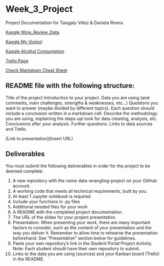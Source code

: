 # Week_3_Project

Project Documentation for Taisgaly Vélez &amp; Daniela Rivera

[Kaggle Wine_Review_Data](https://www.kaggle.com/datasets/zynicide/wine-reviews/data?select=winemag-data-130k-v2.csv)

[Kaggle My Vivino](https://www.kaggle.com/code/atabekabduakimov/my-vivino/input))

[Kaggle Alcohol Consumption](https://www.kaggle.com/datasets/mysarahmadbhat/alcohol-consumption)

[Trello Page](https://trello.com/b/hsTHufe9/ihproject1)

[Check Markdown Cheat Sheet](https://www.markdownguide.org/cheat-sheet/)

## README file with the following structure:

Title of the project
Introduction to your project.
Data you are using (and comments, main challenges, strengths & weaknesses, etc…)
Questions you want to answer (maybe divided by different topics). Each question should include a conclusion written in a markdown cell.
Describe the methodology you are using, explaining the steps upi took for data cleaning, analysis, etc.
Conclusions after your analysis.
Further questions.
Links to data sources and Trello.

[Link to presentation](Insert URL)


## Deliverables

You must submit the following deliverables in order for the project to be deemed complete:

1. A new repository with the name data-wrangling-project on your GitHub account.
2. A working code that meets all technical requirements, built by you.
3. At least 1 Jupyter notebook is required
4. Include your functions in .py files
5. Additional needed files for your work
6. A README with the completed project documentation.
7. The URL of the slides for your project presentation.
8. Presentation: When presenting your work, there are many important factors to consider, such as the content of your presentation and the way you deliver it.
   Remember to allow time to rehearse the presentation beforehand.
   See “Presentation” section below for guidelines.
9. Paste your own repository’s link in the Student Portal Project Activity.
   Note: Each student should have their own repository to submit.
10. Links to the data you are using (sources) and your Kanban board (Trello) in the README.
